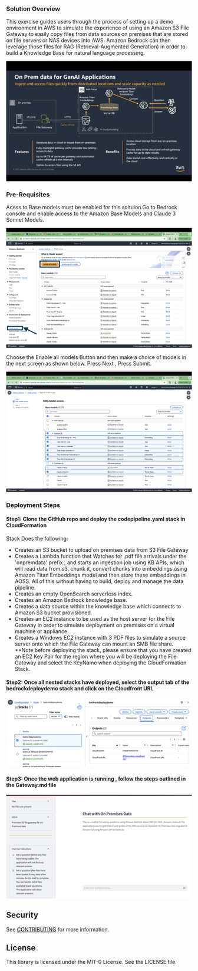 ### Solution Overview

This exercise guides users through the process of setting up a demo environment in AWS to simulate the experience of using an Amazon S3 File Gateway to easily copy files from data sources on premises that are stored on file servers or NAS devices into AWS. Amazon Bedrock can then leverage those files for RAG (Retrieval-Augmented Generation) in order to build a Knowledge Base for natural language processing.

![arch.png](./images/arch.png)

### Pre-Requisites
Acess to Base models must be enabled for this soltuion.Go to Bedrock console and enable access to the Amazon Base Models and Claude 3 Sonnet Models.

![modelaccess.png](./images/modelaccess.png)

Choose the Enable all models Button and then make a choice of models in the next screen as shown below. Press Next , Press Submit.

![modelchoice.png](./images/modelchoice.png)





### Deployment Steps

#### Step1: Clone the GitHub repo and deploy the codepipeline.yaml stack in CloudFormation

Stack Does the following:

  - Creates an S3 bucket to upload on premises data from S3 File Gateway
  - Creates a Lambda function that Watches for .pdf file arrivals under the 'onpremdata' prefix , and starts an ingestion job using KB APIs, which will read data from s3, chunk it, convert chunks into embeddings using Amazon Titan Embeddings model and then store these embeddings in AOSS. All of this without having to build, deploy and manage the data pipeline.
  - Creates an empty OpenSearch serverless index.
  - Creates an  Amazon Bedrock knowledge base.
  - Creates a data source within the knowledge base which connects to Amazon S3 bucket provisioned.
  - Creates an EC2 instance to be used as the host server for the File Gateway in order to simulate deployment on premises on a virtual machine or appliance.
  - Creates a Windows EC2 instance with 3 PDF files to simulate a source server onto which the File Gateway can mount an SMB file share.
    **Note before deploying the stack, please ensure that you have created an EC2 Key Pair for the region where you will be deploying the File Gateway and select the KeyName when deploying the CloudFormation Stack.

#### Step2: Once all nested stacks have deployed, select the output tab of the bedrockdeploydemo stack and click on the Cloudfront URL 

![stacks.png](./images/stacks.png)

#### Step3: Once the web application is running , follow the steps outlined in the Gateway.md file

![app1.png](./images/app1.png)


## Security

See [CONTRIBUTING](CONTRIBUTING.md#security-issue-notifications) for more information.

## License

This library is licensed under the MIT-0 License. See the LICENSE file.


